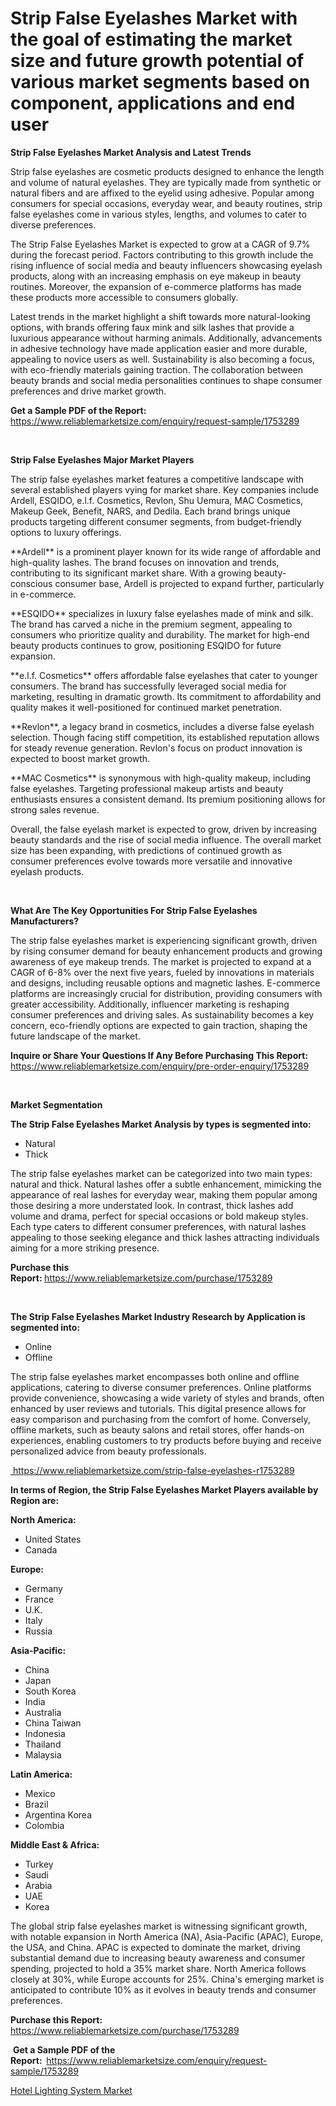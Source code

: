 <p><h1>Strip False Eyelashes Market with the goal of estimating the market size and future growth potential of various market segments based on component, applications and end user</h1></p><p><strong>Strip False Eyelashes Market Analysis and Latest Trends</strong></p>
<p><p>Strip false eyelashes are cosmetic products designed to enhance the length and volume of natural eyelashes. They are typically made from synthetic or natural fibers and are affixed to the eyelid using adhesive. Popular among consumers for special occasions, everyday wear, and beauty routines, strip false eyelashes come in various styles, lengths, and volumes to cater to diverse preferences.</p><p>The Strip False Eyelashes Market is expected to grow at a CAGR of 9.7% during the forecast period. Factors contributing to this growth include the rising influence of social media and beauty influencers showcasing eyelash products, along with an increasing emphasis on eye makeup in beauty routines. Moreover, the expansion of e-commerce platforms has made these products more accessible to consumers globally.</p><p>Latest trends in the market highlight a shift towards more natural-looking options, with brands offering faux mink and silk lashes that provide a luxurious appearance without harming animals. Additionally, advancements in adhesive technology have made application easier and more durable, appealing to novice users as well. Sustainability is also becoming a focus, with eco-friendly materials gaining traction. The collaboration between beauty brands and social media personalities continues to shape consumer preferences and drive market growth.</p></p>
<p><strong>Get a Sample PDF of the Report:&nbsp;</strong> <a href="https://www.reliablemarketsize.com/enquiry/request-sample/1753289?utm_campaign=2889&utm_medium=2&utm_source=Github&utm_content=ia&utm_term=04042025&utm_id=strip-false-eyelashes">https://www.reliablemarketsize.com/enquiry/request-sample/1753289</a></p>
<p>&nbsp;</p>
<p><strong>Strip False Eyelashes Major Market Players</strong></p>
<p><p>The strip false eyelashes market features a competitive landscape with several established players vying for market share. Key companies include Ardell, ESQIDO, e.l.f. Cosmetics, Revlon, Shu Uemura, MAC Cosmetics, Makeup Geek, Benefit, NARS, and Dedila. Each brand brings unique products targeting different consumer segments, from budget-friendly options to luxury offerings.</p><p>**Ardell** is a prominent player known for its wide range of affordable and high-quality lashes. The brand focuses on innovation and trends, contributing to its significant market share. With a growing beauty-conscious consumer base, Ardell is projected to expand further, particularly in e-commerce.</p><p>**ESQIDO** specializes in luxury false eyelashes made of mink and silk. The brand has carved a niche in the premium segment, appealing to consumers who prioritize quality and durability. The market for high-end beauty products continues to grow, positioning ESQIDO for future expansion.</p><p>**e.l.f. Cosmetics** offers affordable false eyelashes that cater to younger consumers. The brand has successfully leveraged social media for marketing, resulting in dramatic growth. Its commitment to affordability and quality makes it well-positioned for continued market penetration.</p><p>**Revlon**, a legacy brand in cosmetics, includes a diverse false eyelash selection. Though facing stiff competition, its established reputation allows for steady revenue generation. Revlon's focus on product innovation is expected to boost market growth.</p><p>**MAC Cosmetics** is synonymous with high-quality makeup, including false eyelashes. Targeting professional makeup artists and beauty enthusiasts ensures a consistent demand. Its premium positioning allows for strong sales revenue.</p><p>Overall, the false eyelash market is expected to grow, driven by increasing beauty standards and the rise of social media influence. The overall market size has been expanding, with predictions of continued growth as consumer preferences evolve towards more versatile and innovative eyelash products.</p></p>
<p>&nbsp;</p>
<p><strong>What Are The Key Opportunities For Strip False Eyelashes Manufacturers?</strong></p>
<p><p>The strip false eyelashes market is experiencing significant growth, driven by rising consumer demand for beauty enhancement products and growing awareness of eye makeup trends. The market is projected to expand at a CAGR of 6-8% over the next five years, fueled by innovations in materials and designs, including reusable options and magnetic lashes. E-commerce platforms are increasingly crucial for distribution, providing consumers with greater accessibility. Additionally, influencer marketing is reshaping consumer preferences and driving sales. As sustainability becomes a key concern, eco-friendly options are expected to gain traction, shaping the future landscape of the market.</p></p>
<p><strong>Inquire or Share Your Questions If Any Before Purchasing This Report:</strong> <a href="https://www.reliablemarketsize.com/enquiry/pre-order-enquiry/1753289?utm_campaign=2889&utm_medium=2&utm_source=Github&utm_content=ia&utm_term=04042025&utm_id=strip-false-eyelashes">https://www.reliablemarketsize.com/enquiry/pre-order-enquiry/1753289</a></p>
<p>&nbsp;</p>
<p><strong>Market Segmentation</strong></p>
<p><strong>The Strip False Eyelashes Market Analysis by types is segmented into:</strong></p>
<p><ul><li>Natural</li><li>Thick</li></ul></p>
<p><p>The strip false eyelashes market can be categorized into two main types: natural and thick. Natural lashes offer a subtle enhancement, mimicking the appearance of real lashes for everyday wear, making them popular among those desiring a more understated look. In contrast, thick lashes add volume and drama, perfect for special occasions or bold makeup styles. Each type caters to different consumer preferences, with natural lashes appealing to those seeking elegance and thick lashes attracting individuals aiming for a more striking presence.</p></p>
<p><strong>Purchase this Report:&nbsp;</strong><a href="https://www.reliablemarketsize.com/purchase/1753289?utm_campaign=2889&utm_medium=2&utm_source=Github&utm_content=ia&utm_term=04042025&utm_id=strip-false-eyelashes">https://www.reliablemarketsize.com/purchase/1753289</a></p>
<p>&nbsp;</p>
<p><strong>The Strip False Eyelashes Market Industry Research by Application is segmented into:</strong></p>
<p><ul><li>Online</li><li>Offline</li></ul></p>
<p><p>The strip false eyelashes market encompasses both online and offline applications, catering to diverse consumer preferences. Online platforms provide convenience, showcasing a wide variety of styles and brands, often enhanced by user reviews and tutorials. This digital presence allows for easy comparison and purchasing from the comfort of home. Conversely, offline markets, such as beauty salons and retail stores, offer hands-on experiences, enabling customers to try products before buying and receive personalized advice from beauty professionals.</p></p>
<p><a href="https://www.reliablemarketsize.com/strip-false-eyelashes-r1753289?utm_campaign=2889&utm_medium=2&utm_source=Github&utm_content=ia&utm_term=04042025&utm_id=strip-false-eyelashes">&nbsp;https://www.reliablemarketsize.com/strip-false-eyelashes-r1753289</a></p>
<p><strong>In terms of Region, the Strip False Eyelashes Market Players available by Region are:</strong></p>
<p>
    <p> <strong> North America: </strong>
        <ul>
            <li>United States</li>
            <li>Canada</li>
        </ul>
        </p> 
    <p> <strong> Europe: </strong>
        <ul>
            <li>Germany</li>
            <li>France</li>
            <li>U.K.</li>
            <li>Italy</li>
            <li>Russia</li>
        </ul>
        </p> 
    <p> <strong> Asia-Pacific: </strong>
        <ul>
            <li>China</li>
            <li>Japan</li>
            <li>South Korea</li>
            <li>India</li>
            <li>Australia</li>
            <li>China Taiwan</li>
            <li>Indonesia</li>
            <li>Thailand</li>
            <li>Malaysia</li>
        </ul>
        </p> 
    <p> <strong> Latin America: </strong>
        <ul>
            <li>Mexico</li>
            <li>Brazil</li>
            <li>Argentina Korea</li>
            <li>Colombia</li>
        </ul>
        </p> 
    <p> <strong> Middle East & Africa: </strong>
        <ul>
            <li>Turkey</li>
            <li>Saudi</li>
            <li>Arabia</li>
            <li>UAE</li>
            <li>Korea</li>
        </ul>
    </p>
    </p>
<p><p>The global strip false eyelashes market is witnessing significant growth, with notable expansion in North America (NA), Asia-Pacific (APAC), Europe, the USA, and China. APAC is expected to dominate the market, driving substantial demand due to increasing beauty awareness and consumer spending, projected to hold a 35% market share. North America follows closely at 30%, while Europe accounts for 25%. China's emerging market is anticipated to contribute 10% as it evolves in beauty trends and consumer preferences.</p></p>
<p><strong>Purchase this Report: </strong><a href="https://www.reliablemarketsize.com/purchase/1753289?utm_campaign=2889&utm_medium=2&utm_source=Github&utm_content=ia&utm_term=04042025&utm_id=strip-false-eyelashes">https://www.reliablemarketsize.com/purchase/1753289</a></p>
<p>&nbsp;<strong>Get a Sample PDF of the Report:&nbsp;&nbsp;</strong><a href="https://www.reliablemarketsize.com/enquiry/request-sample/1753289?utm_campaign=2889&utm_medium=2&utm_source=Github&utm_content=ia&utm_term=04042025&utm_id=strip-false-eyelashes">https://www.reliablemarketsize.com/enquiry/request-sample/1753289</a></p>
<p><strong></strong></p>
<p><p><a href="https://github.com/birbamanan03/Market-Research-Report-List-1/blob/main/hotel-lighting-system-market.md?utm_campaign=2889&utm_medium=2&utm_source=Github&utm_content=ia&utm_term=04042025&utm_id=strip-false-eyelashes">Hotel Lighting System Market</a></p></p>